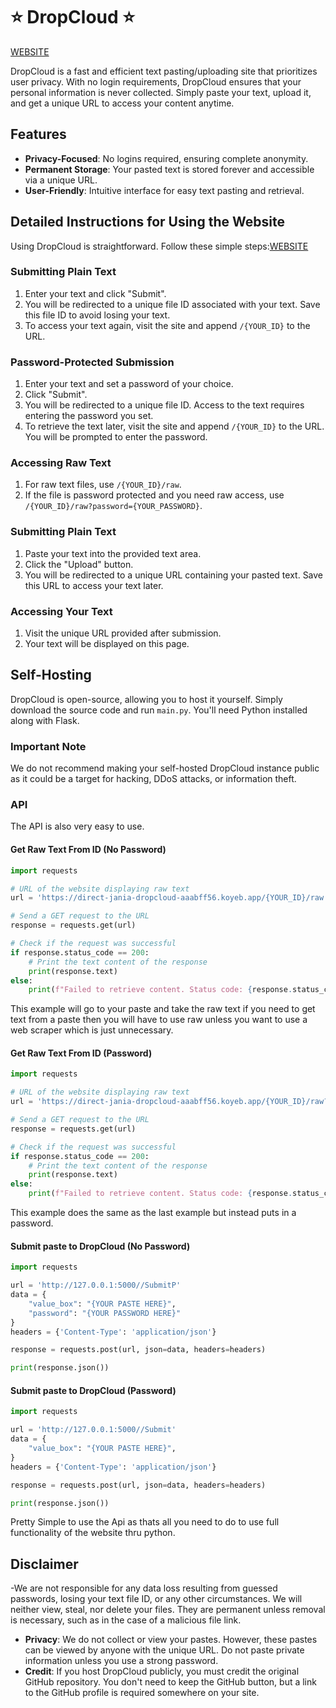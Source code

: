 # ⭐ DropCloud ⭐

[WEBSITE](https://direct-jania-dropcloud-aaabff56.koyeb.app/)

DropCloud is a fast and efficient text pasting/uploading site that prioritizes user privacy. With no login requirements, DropCloud ensures that your personal information is never collected. Simply paste your text, upload it, and get a unique URL to access your content anytime.

## Features
- **Privacy-Focused**: No logins required, ensuring complete anonymity.
- **Permanent Storage**: Your pasted text is stored forever and accessible via a unique URL.
- **User-Friendly**: Intuitive interface for easy text pasting and retrieval.

## Detailed Instructions for Using the Website
Using DropCloud is straightforward. Follow these simple steps:[WEBSITE](https://direct-jania-dropcloud-aaabff56.koyeb.app/)

### Submitting Plain Text
1. Enter your text and click "Submit".
2. You will be redirected to a unique file ID associated with your text. Save this file ID to avoid losing your text.
3. To access your text again, visit the site and append `/{YOUR_ID}` to the URL.

### Password-Protected Submission
1. Enter your text and set a password of your choice.
2. Click "Submit".
3. You will be redirected to a unique file ID. Access to the text requires entering the password you set.
4. To retrieve the text later, visit the site and append `/{YOUR_ID}` to the URL. You will be prompted to enter the password.

### Accessing Raw Text
1. For raw text files, use `/{YOUR_ID}/raw`.
2. If the file is password protected and you need raw access, use `/{YOUR_ID}/raw?password={YOUR_PASSWORD}`.

### Submitting Plain Text
1. Paste your text into the provided text area.
2. Click the "Upload" button.
3. You will be redirected to a unique URL containing your pasted text. Save this URL to access your text later.

### Accessing Your Text
1. Visit the unique URL provided after submission.
2. Your text will be displayed on this page.

## Self-Hosting

DropCloud is open-source, allowing you to host it yourself. Simply download the source code and run `main.py`. You'll need Python installed along with Flask.



### Important Note
We do not recommend making your self-hosted DropCloud instance public as it could be a target for hacking, DDoS attacks, or information theft.

### API

The API is also very easy to use.

#### Get Raw Text From ID (No Password)
```python
import requests

# URL of the website displaying raw text
url = 'https://direct-jania-dropcloud-aaabff56.koyeb.app/{YOUR_ID}/raw'  # Replace with the actual URL of your paste file

# Send a GET request to the URL
response = requests.get(url)

# Check if the request was successful
if response.status_code == 200:
    # Print the text content of the response
    print(response.text)
else:
    print(f"Failed to retrieve content. Status code: {response.status_code}")
```
This example will go to your paste and take the raw text if you need to get text from a paste then you will have to use raw unless you want to use a web scraper which is just unnecessary.

#### Get Raw Text From ID (Password)
```python
import requests

# URL of the website displaying raw text
url = 'https://direct-jania-dropcloud-aaabff56.koyeb.app/{YOUR_ID}/raw?Password={YOUR PASSWORD}'  # Replace with the actual URL of your paste file

# Send a GET request to the URL
response = requests.get(url)

# Check if the request was successful
if response.status_code == 200:
    # Print the text content of the response
    print(response.text)
else:
    print(f"Failed to retrieve content. Status code: {response.status_code}")
```
This example does the same as the last example but instead puts in a password.

#### Submit paste to DropCloud (No Password)
```python
import requests

url = 'http://127.0.0.1:5000//SubmitP'
data = {
    "value_box": "{YOUR PASTE HERE}",
    "password": "{YOUR PASSWORD HERE}"
}
headers = {'Content-Type': 'application/json'}

response = requests.post(url, json=data, headers=headers)

print(response.json())
```
#### Submit paste to DropCloud (Password)
```python
import requests

url = 'http://127.0.0.1:5000//Submit'
data = {
    "value_box": "{YOUR PASTE HERE}",
}
headers = {'Content-Type': 'application/json'}

response = requests.post(url, json=data, headers=headers)

print(response.json())
```
Pretty Simple to use the Api as thats all you need to do to use full functionality of the website thru python.

## Disclaimer
-We are not responsible for any data loss resulting from guessed passwords, losing your text file ID, or any other circumstances. We will neither view, steal, nor delete your files. They are permanent unless removal is necessary, such as in the case of a malicious file link.
- **Privacy**: We do not collect or view your pastes. However, these pastes can be viewed by anyone with the unique URL. Do not paste private information unless you use a strong password.
- **Credit**: If you host DropCloud publicly, you must credit the original GitHub repository. You don't need to keep the GitHub button, but a link to the GitHub profile is required somewhere on your site.
